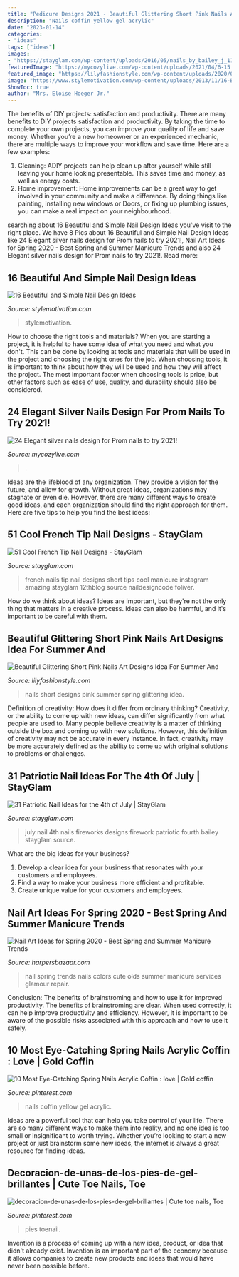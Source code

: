 ```yaml
---
title: "Pedicure Designs 2021 - Beautiful Glittering Short Pink Nails Art Designs Idea For Summer And"
description: "Nails coffin yellow gel acrylic"
date: "2023-01-14"
categories:
- "ideas"
tags: ["ideas"]
images:
- "https://stayglam.com/wp-content/uploads/2016/05/nails_by_bailey_j_11379015_1581960368735261_141352211_n.jpg"
featuredImage: "https://mycozylive.com/wp-content/uploads/2021/04/6-15.jpg"
featured_image: "https://lilyfashionstyle.com/wp-content/uploads/2020/04/25-16.jpg"
image: "https://www.stylemotivation.com/wp-content/uploads/2013/11/16-Beautiful-and-Simple-Nail-Designs-11-620x826.jpg"
ShowToc: true
author: "Mrs. Eloise Hoeger Jr."
---
```



The benefits of DIY projects: satisfaction and productivity.
There are many benefits to DIY projects satisfaction and productivity. By taking the time to complete your own projects, you can improve your quality of life and save money. Whether you’re a new homeowner or an experienced mechanic, there are multiple ways to improve your workflow and save time. Here are a few examples: 
1. Cleaning: ADIY projects can help clean up after yourself while still leaving your home looking presentable. This saves time and money, as well as energy costs. 
2. Home improvement: Home improvements can be a great way to get involved in your community and make a difference. By doing things like painting, installing new windows or Doors, or fixing up plumbing issues, you can make a real impact on your neighbourhood. 

	

		
searching about 16 Beautiful and Simple Nail Design Ideas you've visit to the right place. We have 8 Pics about 16 Beautiful and Simple Nail Design Ideas like 24 Elegant silver nails design for Prom nails to try 2021!, Nail Art Ideas for Spring 2020 - Best Spring and Summer Manicure Trends and also 24 Elegant silver nails design for Prom nails to try 2021!. Read more:
		
    
## 16 Beautiful And Simple Nail Design Ideas

<img loading=lazy src="https://www.stylemotivation.com/wp-content/uploads/2013/11/16-Beautiful-and-Simple-Nail-Designs-11-620x826.jpg" onerror="this.onerror=null;this.src='https://tse4.mm.bing.net/th?id=OIP.kM6_gW1kkybHR_KGZXs8GgHaJ3&amp;pid=15.1';" alt="16 Beautiful and Simple Nail Design Ideas">

_Source: stylemotivation.com_

>stylemotivation. 

	

How to choose the right tools and materials?
When you are starting a project, it is helpful to have some idea of what you need and what you don't. This can be done by looking at tools and materials that will be used in the project and choosing the right ones for the job. When choosing tools, it is important to think about how they will be used and how they will affect the project. The most important factor when choosing tools is price, but other factors such as ease of use, quality, and durability should also be considered.

    
## 24 Elegant Silver Nails Design For Prom Nails To Try 2021!

<img loading=lazy src="https://mycozylive.com/wp-content/uploads/2021/04/6-15.jpg" onerror="this.onerror=null;this.src='https://tse3.mm.bing.net/th?id=OIP.B-_KT03aSVY65W8cxQkB7AHaLH&amp;pid=15.1';" alt="24 Elegant silver nails design for Prom nails to try 2021!">

_Source: mycozylive.com_

>. 

	

Ideas are the lifeblood of any organization. They provide a vision for the future, and allow for growth. Without great ideas, organizations may stagnate or even die. However, there are many different ways to create good ideas, and each organization should find the right approach for them. Here are five tips to help you find the best ideas:

    
## 51 Cool French Tip Nail Designs - StayGlam

<img loading=lazy src="https://stayglam.com/wp-content/uploads/2016/02/vicky19_925.jpg" onerror="this.onerror=null;this.src='https://tse2.mm.bing.net/th?id=OIP.5pPjNZYdUwShrz5oH5ZBvQHaHa&amp;pid=15.1';" alt="51 Cool French Tip Nail Designs - StayGlam">

_Source: stayglam.com_

>french nails tip nail designs short tips cool manicure instagram amazing stayglam 12thblog source naildesigncode foliver. 

	

How do we think about ideas?
Ideas are important, but they're not the only thing that matters in a creative process. Ideas can also be harmful, and it's important to be careful with them.

    
## Beautiful Glittering Short Pink Nails Art Designs Idea For Summer And

<img loading=lazy src="https://lilyfashionstyle.com/wp-content/uploads/2020/04/25-16.jpg" onerror="this.onerror=null;this.src='https://tse4.mm.bing.net/th?id=OIP.p4WYz7WIKteLmvwJ36tRygHaJq&amp;pid=15.1';" alt="Beautiful Glittering Short Pink Nails Art Designs Idea For Summer And">

_Source: lilyfashionstyle.com_

>nails short designs pink summer spring glittering idea. 

	

Definition of creativity: How does it differ from ordinary thinking?
Creativity, or the ability to come up with new ideas, can differ significantly from what people are used to. Many people believe creativity is a matter of thinking outside the box and coming up with new solutions. However, this definition of creativity may not be accurate in every instance. In fact, creativity may be more accurately defined as the ability to come up with original solutions to problems or challenges.

    
## 31 Patriotic Nail Ideas For The 4th Of July | StayGlam

<img loading=lazy src="https://stayglam.com/wp-content/uploads/2016/05/nails_by_bailey_j_11379015_1581960368735261_141352211_n.jpg" onerror="this.onerror=null;this.src='https://tse4.mm.bing.net/th?id=OIP.eCanW8_VWGVLFC9iXhaKbAHaHa&amp;pid=15.1';" alt="31 Patriotic Nail Ideas for the 4th of July | StayGlam">

_Source: stayglam.com_

>july nail 4th nails fireworks designs firework patriotic fourth bailey stayglam source. 

	

What are the big ideas for your business?
1. Develop a clear idea for your business that resonates with your customers and employees.
2. Find a way to make your business more efficient and profitable.
3. Create unique value for your customers and employees.

    
## Nail Art Ideas For Spring 2020 - Best Spring And Summer Manicure Trends

<img loading=lazy src="https://hips.hearstapps.com/hmg-prod.s3.amazonaws.com/images/screen-shot-2019-09-09-at-11-48-23-am-1568044241.png?crop=1.00xw:0.708xh;0.00142xw,0.147xh&amp;resize=1200:*" onerror="this.onerror=null;this.src='https://tse4.mm.bing.net/th?id=OIP.YnyKvCusjuKokVVPYyE3uwHaDt&amp;pid=15.1';" alt="Nail Art Ideas for Spring 2020 - Best Spring and Summer Manicure Trends">

_Source: harpersbazaar.com_

>nail spring trends nails colors cute olds summer manicure services glamour repair. 

	

Conclusion: The benefits of brainstroming and how to use it for improved productivity.
The benefits of brainstroming are clear. When used correctly, it can help improve productivity and efficiency. However, it is important to be aware of the possible risks associated with this approach and how to use it safely.

    
## 10 Most Eye-Catching Spring Nails Acrylic Coffin : Love | Gold Coffin

<img loading=lazy src="https://i.pinimg.com/736x/09/eb/f9/09ebf9e66dfb4a73d18d0fb430615af0.jpg" onerror="this.onerror=null;this.src='https://tse1.mm.bing.net/th?id=OIP.vnCSqPxFYSqVBjfpT2yKBAHaNK&amp;pid=15.1';" alt="10 Most Eye-Catching Spring Nails Acrylic Coffin : love | Gold coffin">

_Source: pinterest.com_

>nails coffin yellow gel acrylic. 

	

Ideas are a powerful tool that can help you take control of your life. There are so many different ways to make them into reality, and no one idea is too small or insignificant to worth trying. Whether you’re looking to start a new project or just brainstorm some new ideas, the internet is always a great resource for finding ideas.

    
## Decoracion-de-unas-de-los-pies-de-gel-brillantes | Cute Toe Nails, Toe

<img loading=lazy src="https://i.pinimg.com/736x/22/c0/69/22c069ce7e662b842837565dac5193cb.jpg" onerror="this.onerror=null;this.src='https://tse2.mm.bing.net/th?id=OIP.6Oqes3sfwMTKs88-Ho_T9QHaHa&amp;pid=15.1';" alt="decoracion-de-unas-de-los-pies-de-gel-brillantes | Cute toe nails, Toe">

_Source: pinterest.com_

>pies toenail. 

	

Invention is a process of coming up with a new idea, product, or idea that didn't already exist. Invention is an important part of the economy because it allows companies to create new products and ideas that would have never been possible before.

